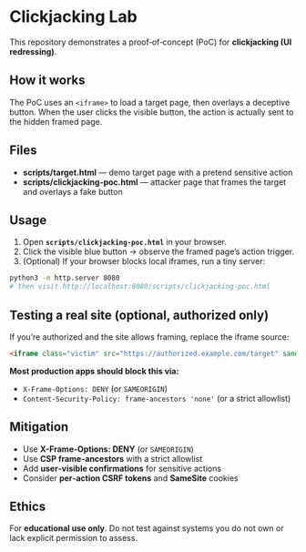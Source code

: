 # Clickjacking Lab

This repository demonstrates a proof‑of‑concept (PoC) for **clickjacking (UI redressing)**.

## How it works
The PoC uses an `<iframe>` to load a target page, then overlays a deceptive button.
When the user clicks the visible button, the action is actually sent to the hidden framed page.

## Files
- **scripts/target.html** — demo target page with a pretend sensitive action
- **scripts/clickjacking-poc.html** — attacker page that frames the target and overlays a fake button

## Usage
1. Open **`scripts/clickjacking-poc.html`** in your browser.
2. Click the visible blue button → observe the framed page’s action trigger.
3. (Optional) If your browser blocks local iframes, run a tiny server:

```bash
python3 -m http.server 8080
# then visit http://localhost:8080/scripts/clickjacking-poc.html
```

## Testing a real site (optional, authorized only)
If you’re authorized and the site allows framing, replace the iframe source:

```html
<iframe class="victim" src="https://authorized.example.com/target" sandbox="allow-forms allow-scripts"></iframe>
```

**Most production apps should block this via:**
- `X-Frame-Options: DENY` (or `SAMEORIGIN`)
- `Content-Security-Policy: frame-ancestors 'none'` (or a strict allowlist)

## Mitigation
- Use **X-Frame-Options: DENY** (or `SAMEORIGIN`)
- Use **CSP frame-ancestors** with a strict allowlist
- Add **user‑visible confirmations** for sensitive actions
- Consider **per‑action CSRF tokens** and **SameSite** cookies

## Ethics
For **educational use only**. Do not test against systems you do not own or lack explicit permission to assess.
